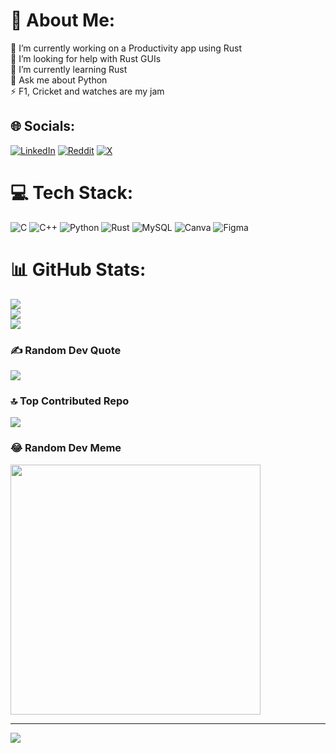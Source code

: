 # 💫 About Me:
🔭 I’m currently working on a Productivity app using Rust<br>🤝 I’m looking for help with Rust GUIs<br>🌱 I’m currently learning Rust<br>💬 Ask me about Python<br>⚡ F1, Cricket and watches are my jam


## 🌐 Socials:
[![LinkedIn](https://img.shields.io/badge/LinkedIn-%230077B5.svg?logo=linkedin&logoColor=white)](https://linkedin.com/in/mint47) [![Reddit](https://img.shields.io/badge/Reddit-%23FF4500.svg?logo=Reddit&logoColor=white)](https://reddit.com/user/Otherwise-Maximum429) [![X](https://img.shields.io/badge/X-black.svg?logo=X&logoColor=white)](https://x.com/thrugoshamilton) 

# 💻 Tech Stack:
![C](https://img.shields.io/badge/c-%2300599C.svg?style=for-the-badge&logo=c&logoColor=white) ![C++](https://img.shields.io/badge/c++-%2300599C.svg?style=for-the-badge&logo=c%2B%2B&logoColor=white) ![Python](https://img.shields.io/badge/python-3670A0?style=for-the-badge&logo=python&logoColor=ffdd54) ![Rust](https://img.shields.io/badge/rust-%23000000.svg?style=for-the-badge&logo=rust&logoColor=white) ![MySQL](https://img.shields.io/badge/mysql-4479A1.svg?style=for-the-badge&logo=mysql&logoColor=white) ![Canva](https://img.shields.io/badge/Canva-%2300C4CC.svg?style=for-the-badge&logo=Canva&logoColor=white) ![Figma](https://img.shields.io/badge/figma-%23F24E1E.svg?style=for-the-badge&logo=figma&logoColor=white)
# 📊 GitHub Stats:
![](https://github-readme-stats.vercel.app/api?username=mintnchocochip&theme=dark&hide_border=false&include_all_commits=true&count_private=true)<br/>
![](https://github-readme-streak-stats.herokuapp.com/?user=mintnchocochip&theme=dark&hide_border=false)<br/>
![](https://github-readme-stats.vercel.app/api/top-langs/?username=mintnchocochip&theme=dark&hide_border=false&include_all_commits=true&count_private=true&layout=compact)

### ✍️ Random Dev Quote
![](https://quotes-github-readme.vercel.app/api?type=horizontal&theme=radical)

### 🔝 Top Contributed Repo
![](https://github-contributor-stats.vercel.app/api?username=mintnchocochip&limit=5&theme=dark&combine_all_yearly_contributions=true)

### 😂 Random Dev Meme
<img src='https://memer-new.vercel.app/' style="height: 400px;"/>

---
[![](https://visitcount.itsvg.in/api?id=mintnchocochip&icon=0&color=0)](https://visitcount.itsvg.in)

<!-- Proudly created with GPRM ( https://gprm.itsvg.in ) -->
